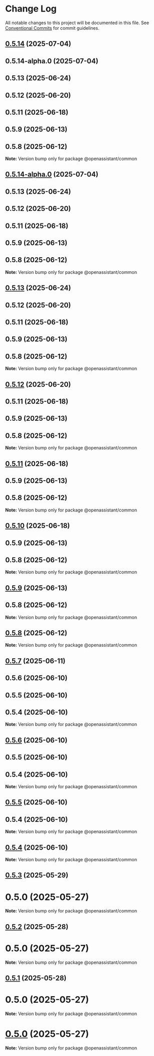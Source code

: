 # Change Log

All notable changes to this project will be documented in this file.
See [Conventional Commits](https://conventionalcommits.org) for commit guidelines.

## [0.5.14](https://github.com/GeoDaCenter/openassistant/compare/@openassistant/common@0.0.5...@openassistant/common@0.5.14) (2025-07-04)

## 0.5.14-alpha.0 (2025-07-04)

## 0.5.13 (2025-06-24)

## 0.5.12 (2025-06-20)

## 0.5.11 (2025-06-18)

## 0.5.9 (2025-06-13)

## 0.5.8 (2025-06-12)

**Note:** Version bump only for package @openassistant/common

## [0.5.14-alpha.0](https://github.com/GeoDaCenter/openassistant/compare/@openassistant/common@0.0.5...@openassistant/common@0.5.14-alpha.0) (2025-07-04)

## 0.5.13 (2025-06-24)

## 0.5.12 (2025-06-20)

## 0.5.11 (2025-06-18)

## 0.5.9 (2025-06-13)

## 0.5.8 (2025-06-12)

**Note:** Version bump only for package @openassistant/common

## [0.5.13](https://github.com/GeoDaCenter/openassistant/compare/@openassistant/common@0.0.5...@openassistant/common@0.5.13) (2025-06-24)

## 0.5.12 (2025-06-20)

## 0.5.11 (2025-06-18)

## 0.5.9 (2025-06-13)

## 0.5.8 (2025-06-12)

**Note:** Version bump only for package @openassistant/common

## [0.5.12](https://github.com/GeoDaCenter/openassistant/compare/@openassistant/common@0.0.5...@openassistant/common@0.5.12) (2025-06-20)

## 0.5.11 (2025-06-18)

## 0.5.9 (2025-06-13)

## 0.5.8 (2025-06-12)

**Note:** Version bump only for package @openassistant/common

## [0.5.11](https://github.com/GeoDaCenter/openassistant/compare/@openassistant/common@0.0.5...@openassistant/common@0.5.11) (2025-06-18)

## 0.5.9 (2025-06-13)

## 0.5.8 (2025-06-12)

**Note:** Version bump only for package @openassistant/common

## [0.5.10](https://github.com/GeoDaCenter/openassistant/compare/@openassistant/common@0.0.5...@openassistant/common@0.5.10) (2025-06-18)

## 0.5.9 (2025-06-13)

## 0.5.8 (2025-06-12)

**Note:** Version bump only for package @openassistant/common

## [0.5.9](https://github.com/GeoDaCenter/openassistant/compare/@openassistant/common@0.0.5...@openassistant/common@0.5.9) (2025-06-13)

## 0.5.8 (2025-06-12)

**Note:** Version bump only for package @openassistant/common

## [0.5.8](https://github.com/GeoDaCenter/openassistant/compare/@openassistant/common@0.0.5...@openassistant/common@0.5.8) (2025-06-12)

**Note:** Version bump only for package @openassistant/common

## [0.5.7](https://github.com/GeoDaCenter/openassistant/compare/@openassistant/common@0.0.5...@openassistant/common@0.5.7) (2025-06-11)

## 0.5.6 (2025-06-10)

## 0.5.5 (2025-06-10)

## 0.5.4 (2025-06-10)

**Note:** Version bump only for package @openassistant/common

## [0.5.6](https://github.com/GeoDaCenter/openassistant/compare/@openassistant/common@0.0.5...@openassistant/common@0.5.6) (2025-06-10)

## 0.5.5 (2025-06-10)

## 0.5.4 (2025-06-10)

**Note:** Version bump only for package @openassistant/common

## [0.5.5](https://github.com/GeoDaCenter/openassistant/compare/@openassistant/common@0.0.5...@openassistant/common@0.5.5) (2025-06-10)

## 0.5.4 (2025-06-10)

**Note:** Version bump only for package @openassistant/common

## [0.5.4](https://github.com/GeoDaCenter/openassistant/compare/@openassistant/common@0.0.5...@openassistant/common@0.5.4) (2025-06-10)

**Note:** Version bump only for package @openassistant/common

## [0.5.3](https://github.com/GeoDaCenter/openassistant/compare/@openassistant/common@0.0.5...@openassistant/common@0.5.3) (2025-05-29)

# 0.5.0 (2025-05-27)

**Note:** Version bump only for package @openassistant/common

## [0.5.2](https://github.com/GeoDaCenter/openassistant/compare/@openassistant/common@0.0.5...@openassistant/common@0.5.2) (2025-05-28)

# 0.5.0 (2025-05-27)

**Note:** Version bump only for package @openassistant/common

## [0.5.1](https://github.com/GeoDaCenter/openassistant/compare/@openassistant/common@0.0.5...@openassistant/common@0.5.1) (2025-05-28)

# 0.5.0 (2025-05-27)

**Note:** Version bump only for package @openassistant/common

# [0.5.0](https://github.com/GeoDaCenter/openassistant/compare/@openassistant/common@0.0.5...@openassistant/common@0.5.0) (2025-05-27)

**Note:** Version bump only for package @openassistant/common
